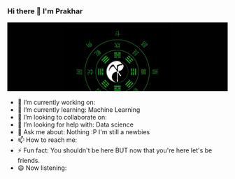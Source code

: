 ### Hi there 👋 I'm Prakhar
![LuKe](https://github.com/prakhar-luke/prakhar-luke/blob/cfbdbd7ddb6232ab9efd1823283b49b961ff6477/Lu1ke.jpg)
- 🔭 I’m currently working on: <!-- insert script to automatically uptade current working rep on github -->
- 🌱 I’m currently learning: Machine Learning
- 👯 I’m looking to collaborate on: 
- 🤔 I’m looking for help with: Data science
- 💬 Ask me about: Nothing :P I'm still a newbies 
- 📫 How to reach me: <!-- prakhar.luke@gmail.com -->
- ⚡ Fun fact: You shouldn't be here BUT now that you're here let's be friends.
- 😄 Now listening: <!-- place now playing track by linking spotify -->
